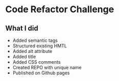 # Code Refactor Challenge

## What I did
* Added semantic tags
* Structured existing HMTL
* Added alt attribute
* Added title
* Added CSS comments
* Created REPO with unique name
* Published on Github pages

